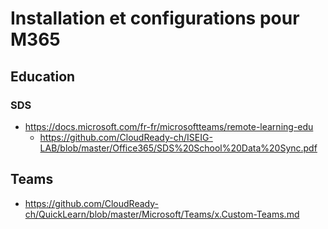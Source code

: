 # Installation et configurations pour M365
## Education
### SDS
* https://docs.microsoft.com/fr-fr/microsoftteams/remote-learning-edu
  * https://github.com/CloudReady-ch/ISEIG-LAB/blob/master/Office365/SDS%20School%20Data%20Sync.pdf

## Teams
* https://github.com/CloudReady-ch/QuickLearn/blob/master/Microsoft/Teams/x.Custom-Teams.md
